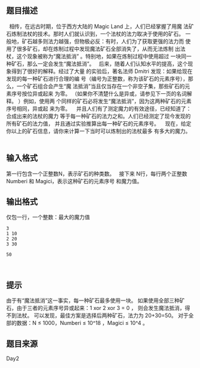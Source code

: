 


## 题目描述
  相传，在远古时期，位于西方大陆的 Magic Land 上，人们已经掌握了用魔
法矿石炼制法杖的技术。那时人们就认识到，一个法杖的法力取决于使用的矿石。
一般地，矿石越多则法力越强，但物极必反：有时，人们为了获取更强的法力而
使用了很多矿石，却在炼制过程中发现魔法矿石全部消失了，从而无法炼制
出法杖，这个现象被称为“魔法抵消” 。特别地，如果在炼制过程中使用超过
一块同一种矿石，那么一定会发生“魔法抵消”。 
  后来，随着人们认知水平的提高，这个现象得到了很好的解释。经过了大量
的实验后，著名法师 Dmitri 发现：如果给现在发现的每一种矿石进行合理的编
号（编号为正整数，称为该矿石的元素序号），那么，一个矿石组合会产生“魔
法抵消”当且仅当存在一个非空子集，那些矿石的元素序号按位异或起来
为零。 （如果你不清楚什么是异或，请参见下一页的名词解释。 ）例如，使用两
个同样的矿石必将发生“魔法抵消”，因为这两种矿石的元素序号相同，异或起
来为零。 
  并且人们有了测定魔力的有效途径，已经知道了：合成出来的法杖的魔力
等于每一种矿石的法力之和。人们已经测定了现今发现的所有矿石的法力值，
并且通过实验推算出每一种矿石的元素序号。 
   现在，给定你以上的矿石信息，请你来计算一下当时可以炼制出的法杖最多
有多大的魔力。 
 
## 输入格式
第一行包含一个正整数N，表示矿石的种类数。 
  接下来 N行，每行两个正整数Numberi 和 Magici，表示这种矿石的元素序号
和魔力值。 
## 输出格式
仅包一行，一个整数：最大的魔力值

```input1
3 
1 10 
2 20 
3 30 

```

```output1
50

 
```

## 提示
由于有“魔法抵消”这一事实，每一种矿石最多使用一块。 
如果使用全部三种矿石，由于三者的元素序号异或起来：1 xor 2 xor 3 = 0 ，
则会发生魔法抵消，得不到法杖。 
可以发现，最佳方案是选择后两种矿石，法力为 20+30=50。 
对于全部的数据：N ≤ 1000，Numberi ≤ 10^18
，Magici ≤ 10^4
。
## 题目来源
Day2



